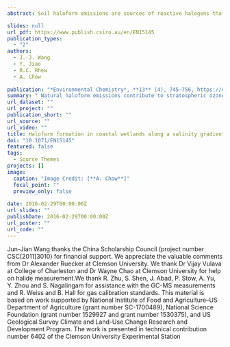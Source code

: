 ```yaml
---
abstract: Soil haloform emissions are sources of reactive halogens that catalytically deplete ozone in the stratosphere but there are still unknown or underestimated haloform sources. The >200 000 ha of low-lying tidal freshwater swamps (forests and marshes) in the south-eastern United States could be haloform (CHX3, X = Cl or Br) sources because sea-level rise and saltwater intrusion bring halides inland where they mix with terrestrial humic substances. To evaluate the spatial variation along the common forest–marsh salinity gradient (freshwater wetland, oligohaline wetland and mesohaline saltmarsh), we measured chloroform emissions from in situ chambers and from laboratory incubations of soil and water samples collected from Winyah Bay, South Carolina. The in situ and soil-core haloform emissions were both highest in the oligohaline wetland, whereas the aqueous production was highest in mesohaline saltmarsh. The predominant source shifted from sediment emission to water emission from freshwater wetland to mesohaline saltmarsh. Spreading out soil samples increased soil haloform emission, suggesting that soil pores can trap high amounts of CHCl3. Soil sterilisation did not suppress CHCl3 emission, indicating the important contribution of abiotic soil CHCl3 formation. Surface wetland water samples from eight locations along a salinity gradient with different management practices (natural v. managed) were subjected to radical-based halogenation by Fenton-like reagents. Halide availability, organic matter source, temperature and light irradiation were all found to affect the radical-based abiotic haloform formation from surface water. This study clearly indicates that soil and water from the studied coastal wetlands are both haloform sources, which however appear to have different formation mechanisms.

slides: null
url_pdf: https://www.publish.csiro.au/en/EN15145
publication_types:
  - "2"
authors:
  - J.-J. Wang 
  - Y. Jiao
  - R.C. Rhew
  - A. Chow
  
publication: "*Environmental Chemistry*, **13** (4), 745–756, https://doi.org/10.1071/EN15145"
summary: " Natural haloform emissions contribute to stratospheric ozone depletion but there are major unknown or underestimated sources of these gases. This study demonstrates that soil and water at tidal wetlands are important haloform sources, and emissions peak at the forest–marsh transition zone. The low-lying forested wetlands of the south-eastern United States that are facing sea-level rise and seawater intrusion may become hotspots for haloform emission."
url_dataset: ""
url_project: ""
publication_short: ""
url_source: ""
url_video: ""
title: Haloform formation in coastal wetlands along a salinity gradient at South Carolina, United States
doi: "10.1071/EN15145"
featured: false
tags:
  - Source Themes
projects: []
image:
  caption: "Image Credit: [**A. Chow**]"
  focal_point: ""
  preview_only: false  
  
date: 2016-02-29T00:00:00Z  
url_slides: ""
publishDate: 2016-02-29T00:00:00Z
url_poster: ""
url_code: ""
---
```

Jun-Jian Wang thanks the China Scholarship Council (project number CSC[2011]3010) for financial support. We appreciate the valuable comments from Dr Alexander Ruecker at Clemson University. We thank Dr Vijay Vulava at College of Charleston and Dr Wayne Chao at Clemson University for help on halide measurement.We thank R. Zhu, S. Shen, J. Abad, P. Stow, A. Yu, Y. Zhou and S. Nagalingam for assistance with the GC-MS measurements and R. Weiss and B. Hall for gas calibration standards. This material is based on work supported by National Institute of Food and Agriculture–US Department of Agriculture (grant number SC-1700489), National Science Foundation (grant number 1529927 and grant number 1530375), and US Geological Survey Climate and Land-Use Change Research and Development Program. The work is presented in technical contribution number 6402 of the Clemson University Experimental Station
